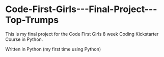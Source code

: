 # Code-First-Girls---Final-Project---Top-Trumps

This is my final project for the Code First Girls 8 week Coding Kickstarter Course in Python. 

Written in Python (my first time using Python) 
